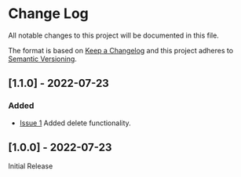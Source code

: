 # Change Log
All notable changes to this project will be documented in this file.
 
The format is based on [Keep a Changelog](http://keepachangelog.com/)
and this project adheres to [Semantic Versioning](http://semver.org/).

## [1.1.0] - 2022-07-23

### Added

- [Issue 1](https://github.com/nashysolutions/Cache/issues/1)
Added delete functionality.

## [1.0.0] - 2022-07-23

Initial Release
